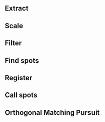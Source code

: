 ## Extract

## Scale

## Filter

## Find spots

## Register

## Call spots

## Orthogonal Matching Pursuit
